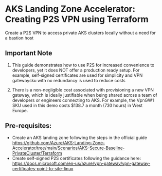 # AKS Landing Zone Accelerator: Creating P2S VPN using Terraform
Create a P2S VPN to access private AKS clusters locally without a need for a bastion host

## Important Note
1. This guide demonstrates how to use P2S for increased convenience to developers, yet it does NOT offer a production ready setup. For example, self-signed certificates are used for simplicity and VPN gatewaysku with no redundancy is used to reduce costs

2. There is a non-negligible cost associated with provisioning a new VPN gateway, which is ideally justifiable when being shared across a team of developers or engineers connecting to AKS. For example, the VpnGW1 SKU used in this demo costs $138.7 a month (730 hours) in West Europe. 

## Pre-requisites:
- Create an AKS landing zone following the steps in the official guide https://github.com/Azure/AKS-Landing-Zone-Accelerator/tree/main/Scenarios/AKS-Secure-Baseline-PrivateCluster/Terraform
- Create self-signed P2S certificates following the guidance here: https://docs.microsoft.com/en-us/azure/vpn-gateway/vpn-gateway-certificates-point-to-site-linux



